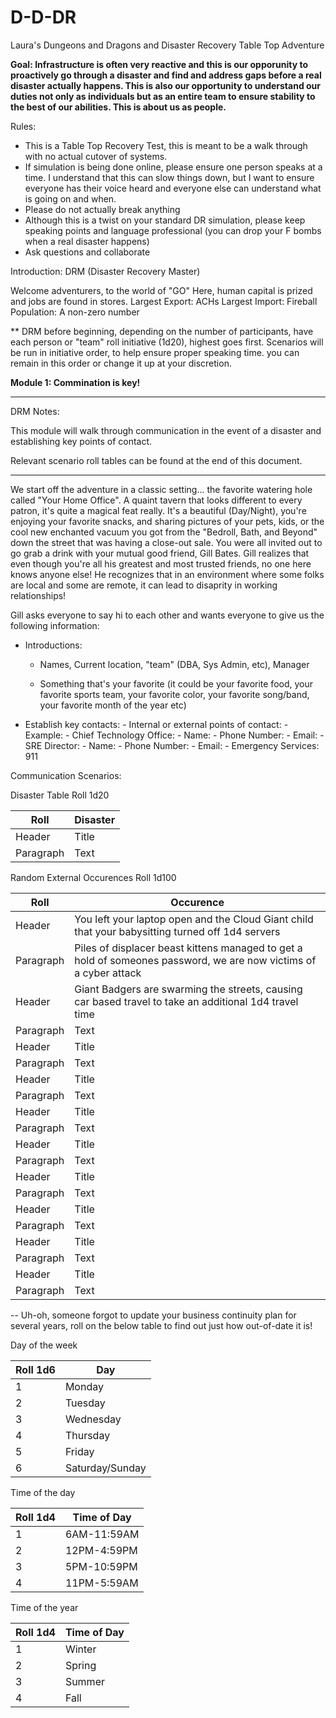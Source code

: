 # D-D-DR
Laura's Dungeons and Dragons and Disaster Recovery Table Top Adventure 

<b>Goal: Infrastructure is often very reactive and this is our opporunity to proactively go through a disaster and find and address gaps before a real disaster actually happens. This is also our opportunity to understand our duties not only as individuals but as an entire team to ensure stability to the best of our abilities. This is about us as people.</b>


Rules:
- This is a Table Top Recovery Test, this is meant to be a walk through with no actual cutover of systems.
- If simulation is being done online, please ensure one person speaks at a time. I understand that this can slow things down, but I want to ensure everyone has their voice heard and everyone else can understand what is going on and when.
- Please do not actually break anything
- Although this is a twist on your standard DR simulation, please keep speaking points and language professional (you can drop your F bombs when a real disaster happens)
- Ask questions and collaborate


Introduction:
DRM (Disaster Recovery Master)

Welcome adventurers, to the world of "GO"
Here, human capital is prized and jobs are found in stores.
Largest Export: ACHs
Largest Import: Fireball
Population: A non-zero number

** DRM before beginning, depending on the number of participants, have each person or "team" roll initiative (1d20), highest goes first.
Scenarios will be run in initiative order, to help ensure proper speaking time. you can remain in this order or change it up at your discretion.

<b> Module 1: Commination is key! </b>

-----

DRM Notes: 

This module will walk through communication in the event of a disaster and establishing key points of contact.

Relevant scenario roll tables can be found at the end of this document.

-----

We start off the adventure in a classic setting... the favorite watering hole called "Your Home Office". A quaint tavern that looks different to every patron, it's quite a magical feat really.
It's a beautiful (Day/Night), you're enjoying your favorite snacks, and sharing pictures of your pets, kids, or the cool new enchanted vacuum you got from the "Bedroll, Bath, and Beyond" down the street that was having a close-out sale.
You were all invited out to go grab a drink with your mutual good friend, Gill Bates. Gill realizes that even though you're all his greatest and most trusted friends, no one here knows anyone else! He recognizes that in an environment where some folks are local and some are remote, it can lead to disaprity in working relationships!

Gill asks everyone to say hi to each other and wants everyone to give us the following information:

- Introductions:

    - Names, Current location, "team" (DBA, Sys Admin, etc), Manager
 
    - Something that's your favorite (it could be your favorite food, your favorite sports team, your favorite color, your favorite song/band, your favorite month of the year etc)



- Establish key contacts:
      - Internal or external points of contact:
          - Example:
             - Chief Technology Office:
                 - Name:
                 - Phone Number:
                 - Email:
             - SRE Director:
                 - Name:
                 - Phone Number:
                 - Email:
             - Emergency Services: 911


Communication Scenarios:





Disaster Table Roll 1d20

| Roll        |Disaster     |
| ----------- | ----------- |
| Header      | Title       |
| Paragraph   | Text        |


Random External Occurences Roll 1d100

| Roll        |Occurence    |
| ----------- | ----------- |
| Header      | You left your laptop open and the Cloud Giant child that your babysitting turned off 1d4 servers       |
| Paragraph   | Piles of displacer beast kittens managed to get a hold of someones password, we are now victims of a cyber attack    |
| Header      | Giant Badgers are swarming the streets, causing car based travel to take an additional 1d4 travel time      |
| Paragraph   | Text        |
| Header      | Title       |
| Paragraph   | Text        |
| Header      | Title       |
| Paragraph   | Text        |
| Header      | Title       |
| Paragraph   | Text        |
| Header      | Title       |
| Paragraph   | Text        |
| Header      | Title       |
| Paragraph   | Text        |
| Header      | Title       |
| Paragraph   | Text        |
| Header      | Title       |
| Paragraph   | Text        |
| Header      | Title       |
| Paragraph   | Text        |




-- Uh-oh, someone forgot to update your business continuity plan for several years, roll on the below table to find out just how out-of-date it is!




Day of the week

| Roll 1d6    |Day          |
| ----------- | ----------- |
| 1           | Monday      |
| 2           | Tuesday     |
| 3           | Wednesday   |
| 4           | Thursday    |
| 5           | Friday      |
| 6           | Saturday/Sunday   |


Time of the day 

| Roll  1d4   |Time of Day  |
| ----------- | ----------- |
| 1           | 6AM-11:59AM |
| 2           | 12PM-4:59PM |
| 3           | 5PM-10:59PM |
| 4           | 11PM-5:59AM |

Time of the year

| Roll  1d4   |Time of Day  |
| ----------- | ----------- |
| 1           | Winter      |
| 2           | Spring      |
| 3           | Summer      |
| 4           | Fall        |
